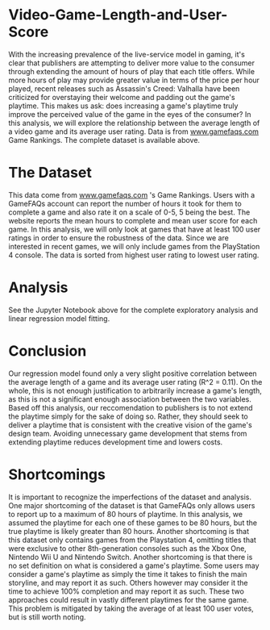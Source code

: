 # Video-Game-Length-and-User-Score
With the increasing prevalence of the live-service model in gaming, it's clear that publishers are attempting to deliver more value to the consumer through extending the amount of hours of play that each title offers. While more hours of play may provide greater value in terms of the price per hour played, recent releases such as Assassin's Creed: Valhalla have been criticized for overstaying their welcome and padding out the game's playtime. This makes us ask: does increasing a game's playtime truly improve the perceived value of the game in the eyes of the consumer? In this analysis, we will explore the relationship between the average length of a video game and its average user rating. Data is from www.gamefaqs.com Game Rankings. The complete dataset is available above.

# The Dataset
This data come from www.gamefaqs.com 's Game Rankings. Users with a GameFAQs account can report the number of hours it took for them to complete a game and also rate it on a scale of 0-5, 5 being the best. The website reports the mean hours to complete and mean user score for each game. In this analysis, we will only look at games that have at least 100 user ratings in order to ensure the robustness of the data. Since we are interested in recent games, we will only include games from the PlayStation 4 console. The data is sorted from highest user rating to lowest user rating. 

# Analysis
See the Jupyter Notebook above for the complete exploratory analysis and linear regression model fitting.

# Conclusion
Our regression model found only a very slight positive correlation between the average length of a game and its average user rating (R^2 = 0.11). On the whole, this is not enough justification to arbitrarily increase a game's length, as this is not a significant enough association between the two variables. Based off this analysis, our reccomendation to publishers is to not extend the playtime simply for the sake of doing so. Rather, they should seek to deliver a playtime that is consistent with the creative vision of the game's design team. Avoiding unnecessary game development that stems from extending playtime reduces development time and lowers costs.

# Shortcomings
It is important to recognize the imperfections of the dataset and analysis. One major shortcoming of the dataset is that GameFAQs only allows users to report up to a maximum of 80 hours of playtime. In this analysis, we assumed the playtime for each one of these games to be 80 hours, but the true playtime is likely greater than 80 hours. Another shortcoming is that this dataset only contains games from the Playstation 4, omitting titles that were exclusive to other 8th-generation consoles such as the Xbox One, Nintendo Wii U and Nintendo Switch. Another shortcoming is that there is no set definition on what is considered a game's playtime. Some users may consider a game's playtime as simply the time it takes to finish the main storyline, and may report it as such. Others however may consider it the time to achieve 100% completion and may report it as such. These two approaches could result in vastly different playtimes for the same game. This problem is mitigated by taking the average of at least 100 user votes, but is still worth noting.
